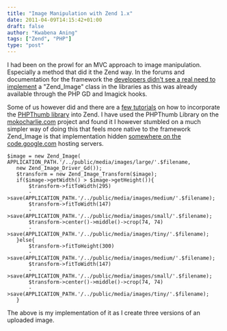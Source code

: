```yaml
---
title: "Image Manipulation with Zend 1.x"
date: 2011-04-09T14:15:42+01:00
draft: false
author: "Kwabena Aning"
tags: ["Zend", "PHP"]
type: "post"
---
```



I had been on the prowl for an MVC approach to image manipulation. Especially a method that did it the Zend way. In the forums and documentation for the framework the [developers didn't see a real need to implement](http://framework.zend.com/wiki/display/ZFPROP/Zend_Image+Proposal+-+Davey+Shafik) a "Zend_Image" class in the libraries as this was already available through the PHP GD and Imagick hooks.

Some of us however did and there are a [few tutorials](http://www.ajaxray.com/blog/2008/09/12/image-manipulation-in-zend-framework-with-php-thumbnailer-class-v20/) on how to incorporate the [PHPThumb library](http://www.gen-x-design.com/projects/php-thumbnailer-class/) into Zend. I have used the PHPThumb Library on the [mokocharlie.com](http://mokocharlie.com) project and found it I however stumbled on a much simpler way of doing this that feels more native to the framework Zend_Image is that implementation hidden [somewhere on the code.google.com](http://code.google.com/p/zend-image/) hosting servers.


    $image = new Zend_Image( APPLICATION_PATH.'/../public/media/images/large/'.$filename,
       new Zend_Image_Driver_Gd());
       $transform = new Zend_Image_Transform($image);
       if($image->getWidth() > $image->getHeight()){
           $transform->fitToWidth(295)
           ->save(APPLICATION_PATH.'/../public/media/images/medium/'.$filename);
           $transform->fitToWidth(147)
           ->save(APPLICATION_PATH.'/../public/media/images/small/'.$filename);
           $transform->center()->middle()->crop(74, 74)
           ->save(APPLICATION_PATH.'/../public/media/images/tiny/'.$filename);
       }else{
           $transform->fitToHeight(300)
           ->save(APPLICATION_PATH.'/../public/media/images/medium/'.$filename);
           $transform->fitToWidth(147)
           ->save(APPLICATION_PATH.'/../public/media/images/small/'.$filename);
           $transform->center()->middle()->crop(74, 74)
           ->save(APPLICATION_PATH.'/../public/media/images/tiny/'.$filename);
       }


The above is my implementation of it as I create three versions of an uploaded image.
